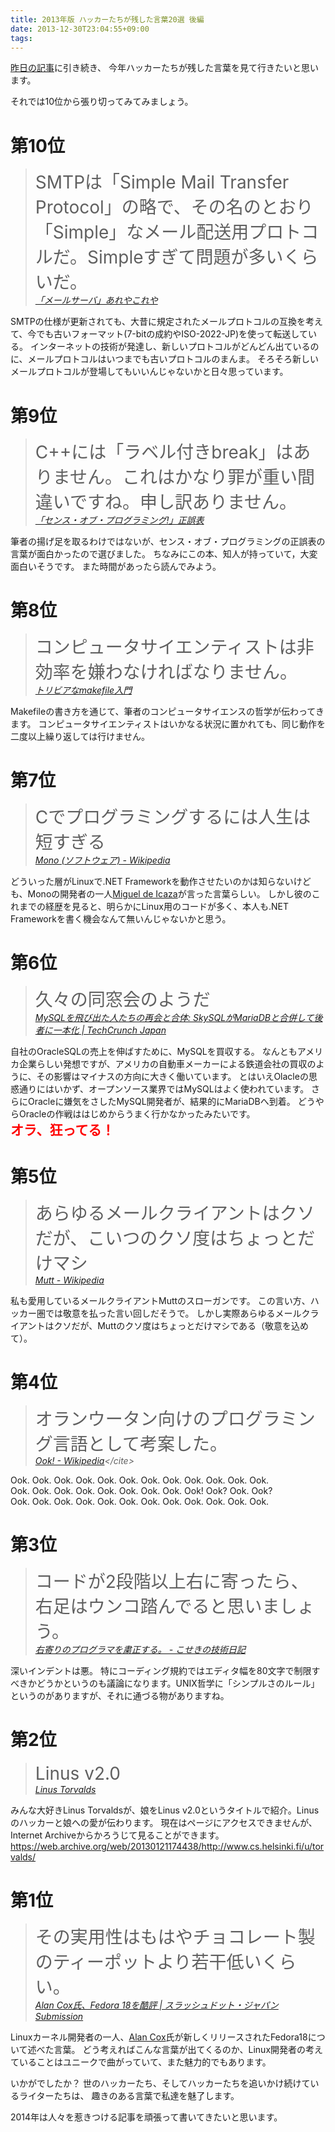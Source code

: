 ```yaml
---
title: 2013年版 ハッカーたちが残した言葉20選 後編
date: 2013-12-30T23:04:55+09:00
tags: 
---
```


[昨日の記事](http://folioscope.hatenablog.jp/entry/2013/12/29/231355)に引き続き、
今年ハッカーたちが残した言葉を見て行きたいと思います。

それでは10位から張り切ってみてみましょう。

# 第10位

> <span style="font-size:200%"> SMTPは「Simple Mail Transfer Protocol」の略で、その名のとおり「Simple」なメール配送用プロトコルだ。Simpleすぎて問題が多いくらいだ。</span>  
> <cite>[「メールサーバ」あれやこれや](http://www.hyperdyne.co.jp/~oohashi/work/areya/mail.shtml)</cite>
> 

SMTPの仕様が更新されても、大昔に規定されたメールプロトコルの互換を考えて、今でも古いフォーマット\(7\-bitの成約やISO\-2022\-JP\)を使って転送している。
インターネットの技術が発達し、新しいプロトコルがどんどん出ているのに、メールプロトコルはいつまでも古いプロトコルのまんま。
そろそろ新しいメールプロトコルが登場してもいいんじゃないかと日々思っています。

# 第9位

> <span style="font-size:200%"> C++には「ラベル付きbreak」はありません。これはかなり罪が重い間違いですね。申し訳ありません。</span>  
> <cite>[「センス・オブ・プログラミング\!」正誤表](http://kmaebashi.com/sense/seigo.html)</cite>
> 

筆者の揚げ足を取るわけではないが、センス・オブ・プログラミングの正誤表の言葉が面白かったので選びました。
ちなみにこの本、知人が持っていて，大変面白いそうです。
また時間があったら読んでみよう。

# 第8位

> <span style="font-size:200%"> コンピュータサイエンティストは非効率を嫌わなければなりません。</span>  
> <cite>[トリビアなmakefile入門](http://www.jsk.t.u-tokyo.ac.jp/~k-okada/makefile/)</cite>
> 

Makefileの書き方を通じて、筆者のコンピュータサイエンスの哲学が伝わってきます。
コンピュータサイエンティストはいかなる状況に置かれても、同じ動作を二度以上繰り返しては行けません。

# 第7位

> <span style="font-size:200%"> Cでプログラミングするには人生は短すぎる</span>  
> <cite>[Mono \(ソフトウェア\) \- Wikipedia](http://ja.wikipedia.org/wiki/Mono_%28%E3%82%BD%E3%83%95%E3%83%88%E3%82%A6%E3%82%A7%E3%82%A2%29)</cite>
> 

どういった層がLinuxで\.NET Frameworkを動作させたいのかは知らないけども、Monoの開発者の一人[Miguel de Icaza](http://ja.wikipedia.org/wiki/%E3%83%9F%E3%82%B2%E3%83%AB%E3%83%BB%E3%83%87%E3%83%BB%E3%82%A4%E3%82%AB%E3%82%B6)が言った言葉らしい。
しかし彼のこれまでの経歴を見ると、明らかにLinux用のコードが多く、本人も\.NET Frameworkを書く機会なんて無いんじゃないかと思う。

# 第6位

> <span style="font-size:200%"> 久々の同窓会のようだ</span>  
> <cite>[MySQLを飛び出た人たちの再会と合体: SkySQLがMariaDBと合併して後者に一本化 | TechCrunch Japan](http://jp.techcrunch.com/2013/04/24/20130423skysql-merges-with-mariadb-to-solidify-its-open-source-database-position/)</cite>
> 

自社のOracleSQLの売上を伸ばすために、MySQLを買収する。
なんともアメリカ企業らしい発想ですが、アメリカの自動車メーカーによる鉄道会社の買収のように、その影響はマイナスの方向に大きく働いています。
とはいえOlacleの思惑通りにはいかず、オープンソース業界ではMySQLはよく使われています。
さらにOracleに嫌気をさしたMySQL開発者が、結果的にMariaDBへ到着。
どうやらOracleの作戦ははじめからうまく行かなかったみたいです。  
<span style="color:red;font-color:red;font-weight:bold;font-size:150%">オラ、狂ってる！</span>

# 第5位

> <span style="font-size:200%"> あらゆるメールクライアントはクソだが、こいつのクソ度はちょっとだけマシ</span>  
> <cite>[Mutt \- Wikipedia](http://ja.wikipedia.org/wiki/Mutt)</cite>
> 

私も愛用しているメールクライアントMuttのスローガンです。
この言い方、ハッカー圏では敬意を払った言い回しだそうで。
しかし実際あらゆるメールクライアントはクソだが、Muttのクソ度はちょっとだけマシである（敬意を込めて）。

# 第4位

> <span style="font-size:200%"> オランウータン向けのプログラミング言語として考案した。</span>  
> <cite>[Ook\! \- Wikipedia](http://ja.wikipedia.org/wiki/Ook!)</cite>
> 

Ook\. Ook\. Ook\. Ook\. Ook\. Ook\. Ook\. Ook\. Ook\. Ook\. Ook\. Ook\.  
Ook\. Ook\. Ook\. Ook\. Ook\. Ook\. Ook\. Ook\. Ook\! Ook? Ook\. Ook?  
Ook\. Ook\. Ook\. Ook\. Ook\. Ook\. Ook\. Ook\. Ook\. Ook\. Ook\. Ook\.

# 第3位

> <span style="font-size:200%"> コードが2段階以上右に寄ったら、右足はウンコ踏んでると思いましょう。</span>  
> <cite>[右寄りのプログラマを粛正する。 \- こせきの技術日記](http://d.hatena.ne.jp/koseki2/20111109/1320855502)</cite>
> 

深いインデントは悪。
特にコーディング規約ではエディタ幅を80文字で制限すべきかどうかというのも議論になります。UNIX哲学に「シンプルさのルール」というのがありますが、それに通づる物がありますね。

# 第2位

> <span style="font-size:200%"> Linus v2.0</span>  
> <cite>[Linus Torvalds](http://www.cs.helsinki.fi/u/torvalds/)</cite>
> 

みんな大好きLinus Torvaldsが、娘をLinus v2\.0というタイトルで紹介。Linusのハッカーと娘への愛が伝わります。
現在はページにアクセスできませんが、Internet Archiveからかろうじて見ることができます。[https://web\.archive\.org/web/20130121174438/http://www\.cs\.helsinki\.fi/u/torvalds/](https://web.archive.org/web/20130121174438/http://www.cs.helsinki.fi/u/torvalds/)

# 第1位

> <span style="font-size:200%"> その実用性はもはやチョコレート製のティーポットより若干低いくらい。</span>  
> <cite>[Alan Cox氏、Fedora 18を酷評 | スラッシュドット・ジャパン Submission](http://slashdot.jp/submission/49776/Alan-Cox%E6%B0%8F%E3%80%81Fedora-18%E3%82%92%E9%85%B7%E8%A9%95)</cite>
> 

Linuxカーネル開発者の一人、[Alan Cox](https://plus.google.com/u/0/+AlanCoxLinux/posts/aCiB7kTLXTh)氏が新しくリリースされたFedora18について述べた言葉。
どう考えればこんな言葉が出てくるのか、Linux開発者の考えていることはユニークで曲がっていて、また魅力的でもあります。

  
  


いかがでしたか？
世のハッカーたち、そしてハッカーたちを追いかけ続けているライターたちは、
趣きのある言葉で私達を魅了します。

2014年は人々を惹きつける記事を頑張って書いてきたいと思います。

